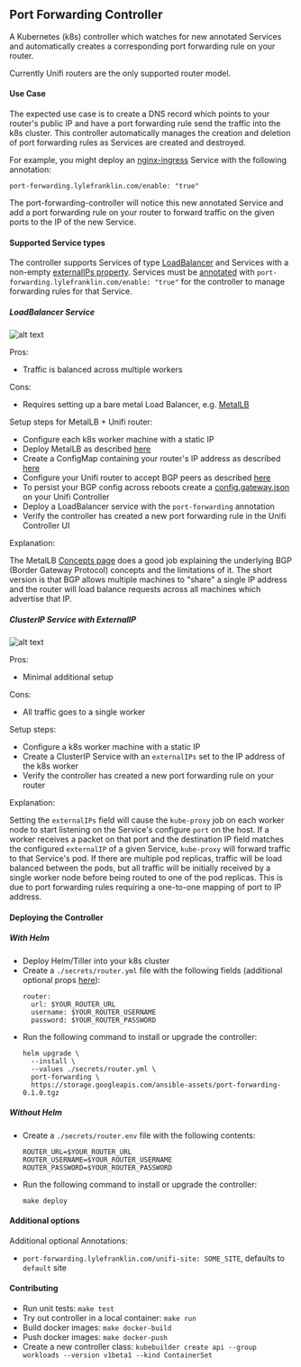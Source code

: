 ## Port Forwarding Controller

A Kubernetes (k8s) controller which watches for new annotated Services and
automatically creates a corresponding port forwarding rule on your router.

Currently Unifi routers are the only supported router model.

#### Use Case

The expected use case is to create a DNS record which points to your router's
public IP and have a port forwarding rule send the traffic into the k8s cluster.
This controller automatically manages the creation and deletion of port forwarding
rules as Services are created and destroyed.

For example, you might deploy an [nginx-ingress](https://github.com/kubernetes/ingress-nginx)
Service with the following annotation:

```
port-forwarding.lylefranklin.com/enable: "true"
```

The port-forwarding-controller will notice this new annotated Service and add
a port forwarding rule on your router to forward traffic on the given ports to
the IP of the new Service.

#### Supported Service types

The controller supports Services of type [LoadBalancer](https://kubernetes.io/docs/concepts/services-networking/service/#loadbalancer)
and Services with a non-empty [externalIPs property](https://kubernetes.io/docs/concepts/services-networking/service/#external-ips).
Services must be [annotated](https://kubernetes.io/docs/concepts/overview/working-with-objects/annotations/)
with `port-forwarding.lylefranklin.com/enable: "true"` for the controller to
manage forwarding rules for that Service.

##### LoadBalancer Service

![alt text](https://docs.google.com/drawings/d/e/2PACX-1vQwGWEOlNjTK9lAuiDWBeQNGK_fLdYEndkjSbKnsX4JQeDxtVrTkLE-pi8ikS1uuoLZPV-RgzmZE-q2/pub?w=960&h=720 "LoadBalancer Service Diagram")

Pros:
- Traffic is balanced across multiple workers

Cons:
- Requires setting up a bare metal Load Balancer, e.g. [MetalLB](https://metallb.universe.tf/concepts/)

Setup steps for MetalLB + Unifi router:
- Configure each k8s worker machine with a static IP
- Deploy MetalLB as described [here](https://metallb.universe.tf/installation/)
- Create a ConfigMap containing your router's IP address as described [here](https://metallb.universe.tf/configuration/#bgp-configuration)
- Configure your Unifi router to accept BGP peers as described [here](https://help.ubnt.com/hc/en-us/articles/205222990-EdgeRouter-Border-Gateway-Protocol)
- To persist your BGP config across reboots create a [config.gateway.json](https://help.ubnt.com/hc/en-us/articles/215458888-UniFi-USG-Advanced-Configuration#2) on your Unifi Controller
- Deploy a LoadBalancer service with the `port-forwarding` annotation
- Verify the controller has created a new port forwarding rule in the Unifi Controller UI

Explanation:

The MetalLB [Concepts page](https://metallb.universe.tf/concepts/bgp/) does a good job
explaining the underlying BGP (Border Gateway Protocol) concepts and the limitations of it.
The short version is that BGP allows multiple machines to "share" a single IP address
and the router will load balance requests across all machines which advertise that IP.

##### ClusterIP Service with ExternalIP

![alt text](https://docs.google.com/drawings/d/e/2PACX-1vQFY9Mt1SMhAfm78ttS1V0pfl4cWk5rkPHmGx0XtrtRhhBjMil1VjlviQozIRTWHbT1vjEd_PcqGbdo/pub?w=960&h=720 "ExternalIP Service Diagram")

Pros:
- Minimal additional setup

Cons:
- All traffic goes to a single worker

Setup steps:
- Configure a k8s worker machine with a static IP
- Create a ClusterIP Service with an `externalIPs` set to the IP address of the k8s worker
- Verify the controller has created a new port forwarding rule on your router

Explanation:

Setting the `externalIPs` field will cause the `kube-proxy` job on each worker node to
start listening on the Service's configure `port` on the host.
If a worker receives a packet on that port and the destination IP field matches
the configured `externalIP` of a given Service, `kube-proxy` will forward traffic to that
Service's pod.
If there are multiple pod replicas, traffic will be load balanced between the pods,
but all traffic will be initially received by a single worker node before being routed
to one of the pod replicas.
This is due to port forwarding rules requiring a one-to-one mapping of port to IP address.

#### Deploying the Controller

##### With Helm

- Deploy Helm/Tiller into your k8s cluster
- Create a `./secrets/router.yml` file with the following fields (additional optional props [here](./chart/values.yml)):
  ```
  router:
    url: $YOUR_ROUTER_URL
    username: $YOUR_ROUTER_USERNAME
    password: $YOUR_ROUTER_PASSWORD
  ```
- Run the following command to install or upgrade the controller:
  ```
  helm upgrade \
    --install \
    --values ./secrets/router.yml \
    port-forwarding \
    https://storage.googleapis.com/ansible-assets/port-forwarding-0.1.0.tgz
  ```

##### Without Helm

- Create a `./secrets/router.env` file with the following contents:
  ```
  ROUTER_URL=$YOUR_ROUTER_URL
  ROUTER_USERNAME=$YOUR_ROUTER_USERNAME
  ROUTER_PASSWORD=$YOUR_ROUTER_PASSWORD
  ```
- Run the following command to install or upgrade the controller:
  ```
  make deploy
  ```

#### Additional options

Additional optional Annotations:
- `port-forwarding.lylefranklin.com/unifi-site: SOME_SITE`, defaults to `default` site

#### Contributing

- Run unit tests: `make test`
- Try out controller in a local container: `make run`
- Build docker images: `make docker-build`
- Push docker images: `make docker-push`
- Create a new controller class: `kubebuilder create api --group workloads --version v1beta1 --kind ContainerSet`
